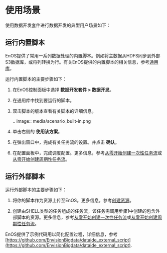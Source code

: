 # 使用场景

使用数据开发套件进行数据开发的典型用户场景如下：

## 运行内置脚本<builtinscript>

EnOS提供了常用一系列数据处理的内置脚本。例如将主数据从HDFS同步到外部S3数据库，或将列转换为行。有关EnOS提供的内置脚本的相关信息，参考[通用库](common_library)。

运行内置脚本的主要步骤如下：

1. 在EnOS控制面板中选择 **数据开发套件 > 数据开发**。

2. 在通用库中找到要运行的脚本。

3. 双击脚本的版本查看有关脚本的详细信息。

   .. image:: media/scenario_built-in.png

4. 单击右侧的 **使用该方案**。

5. 在弹出窗口中，完成有关任务流的设置。并点击 **确认**。

6. 在配置面板中，完成调度配置。更多信息，参考[从零开始创建一次性任务流](creating_workflow_onetime)或[从零开始创建周期性任务流](creating_workflow_periodic)。

## 运行外部脚本<externalscript>

运行外部脚本的主要步骤如下：

1. 将你的脚本作为资源上传至EnOS。更多信息，参考[创建资源](creating_resource)。

2. 创建由SHELL类型的任务组成的任务流，该任务需调用步骤1中创建的包含外部脚本的资源。更多信息，参考[从零开始创建一次性任务流](creating_workflow_onetime)或[从零开始创建周期性任务流](creating_workflow_periodic)。

EnOS提供了示例代码用以简化配置过程，详细信息，参考[https://github.com/EnvisionBigdata/dataide_external_script](https://github.com/EnvisionBigdata/dataide_external_script).
